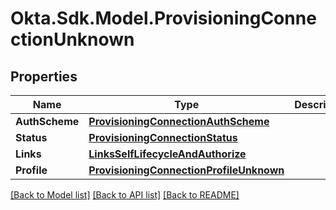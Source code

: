 # Okta.Sdk.Model.ProvisioningConnectionUnknown

## Properties

Name | Type | Description | Notes
------------ | ------------- | ------------- | -------------
**AuthScheme** | [**ProvisioningConnectionAuthScheme**](ProvisioningConnectionAuthScheme.md) |  | 
**Status** | [**ProvisioningConnectionStatus**](ProvisioningConnectionStatus.md) |  | 
**Links** | [**LinksSelfLifecycleAndAuthorize**](LinksSelfLifecycleAndAuthorize.md) |  | [optional] 
**Profile** | [**ProvisioningConnectionProfileUnknown**](ProvisioningConnectionProfileUnknown.md) |  | [optional] 

[[Back to Model list]](../README.md#documentation-for-models) [[Back to API list]](../README.md#documentation-for-api-endpoints) [[Back to README]](../README.md)


